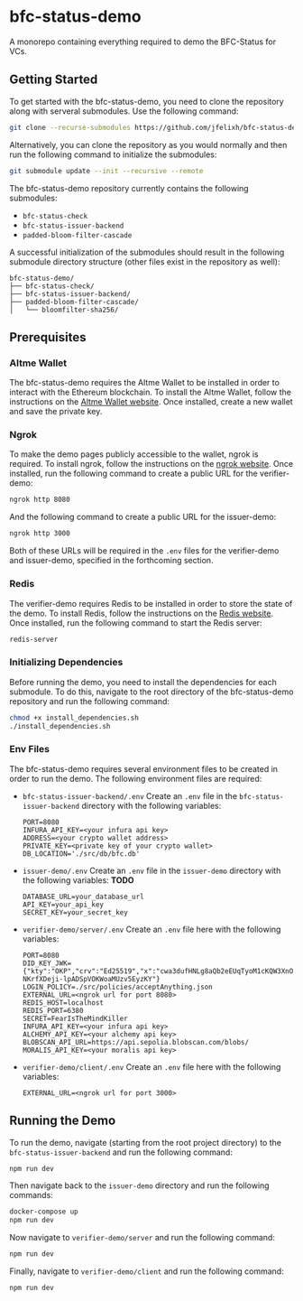 # bfc-status-demo
A monorepo containing everything required to demo the BFC-Status for VCs.

## Getting Started
To get started with the bfc-status-demo, you need to clone the repository along with serveral submodules. Use the following command:

```sh
git clone --recurse-submodules https://github.com/jfelixh/bfc-status-demo.git
```

Alternatively, you can clone the repository as you would normally and then run the following command to initialize the submodules:

```sh
git submodule update --init --recursive --remote
```

The bfc-status-demo repository currently contains the following submodules:
- `bfc-status-check`
- `bfc-status-issuer-backend`
- `padded-bloom-filter-cascade`

A successful initialization of the submodules should result in the following submodule directory structure (other files exist in the repository as well):

```
bfc-status-demo/
├── bfc-status-check/
├── bfc-status-issuer-backend/
├── padded-bloom-filter-cascade/
│   └── bloomfilter-sha256/
```

## Prerequisites

### Altme Wallet
The bfc-status-demo requires the Altme Wallet to be installed in order to interact with the Ethereum blockchain. To install the Altme Wallet, follow the instructions on the [Altme Wallet website](https://altme.io/). Once installed, create a new wallet and save the private key.

### Ngrok
To make the demo pages publicly accessible to the wallet, ngrok is required. To install ngrok, follow the instructions on the [ngrok website](https://ngrok.com/download). Once installed, run the following command to create a public URL for the verifier-demo:

```sh
ngrok http 8080
```

And the following command to create a public URL for the issuer-demo:

```sh
ngrok http 3000
```

Both of these URLs will be required in the `.env` files for the verifier-demo and issuer-demo, specified in the forthcoming section.

### Redis
The verifier-demo requires Redis to be installed in order to store the state of the demo. To install Redis, follow the instructions on the [Redis website](https://redis.io/download). Once installed, run the following command to start the Redis server:

```sh
redis-server
```

### Initializing Dependencies
Before running the demo, you need to install the dependencies for each submodule. To do this, navigate to the root directory of the bfc-status-demo repository and run the following command:

```sh
chmod +x install_dependencies.sh
./install_dependencies.sh
```


### Env Files
The bfc-status-demo requires several environment files to be created in order to run the demo. The following environment files are required:

- `bfc-status-issuer-backend/.env`
Create an `.env` file in the `bfc-status-issuer-backend` directory with the following variables:

    ```
    PORT=8080
    INFURA_API_KEY=<your infura api key>
    ADDRESS=<your crypto wallet address>
    PRIVATE_KEY=<private key of your crypto wallet>
    DB_LOCATION='./src/db/bfc.db'
    ```

- `issuer-demo/.env`
Create an `.env` file in the `issuer-demo` directory with the following variables:
    **TODO**
    ```
    DATABASE_URL=your_database_url
    API_KEY=your_api_key
    SECRET_KEY=your_secret_key
    ```

- `verifier-demo/server/.env`
Create an `.env` file here with the following variables:

    ```
    PORT=8080
    DID_KEY_JWK={"kty":"OKP","crv":"Ed25519","x":"cwa3dufHNLg8aQb2eEUqTyoM1cKQW3XnOkMkj_AAl5M","d":"me03qhLByT-NKrfXDeji-lpADSpVOKWoaMUzv5EyzKY"}
    LOGIN_POLICY=./src/policies/acceptAnything.json
    EXTERNAL_URL=<ngrok url for port 8080>
    REDIS_HOST=localhost
    REDIS_PORT=6380
    SECRET=FearIsTheMindKiller
    INFURA_API_KEY=<your infura api key>
    ALCHEMY_API_KEY=<your alchemy api key>
    BLOBSCAN_API_URL=https://api.sepolia.blobscan.com/blobs/
    MORALIS_API_KEY=<your moralis api key>
    ```

- `verifier-demo/client/.env`
Create an `.env` file here with the following variables:

    ```
    EXTERNAL_URL=<ngrok url for port 3000>
    ```

## Running the Demo

To run the demo, navigate (starting from the root project directory) to the `bfc-status-issuer-backend` and run the following command:

```sh
npm run dev
```

Then navigate back to the `issuer-demo` directory and run the following commands:

```sh
docker-compose up
npm run dev
```

Now navigate to `verifier-demo/server` and run the following command:

```sh
npm run dev
```

Finally, navigate to `verifier-demo/client` and run the following command:

```sh
npm run dev
```
